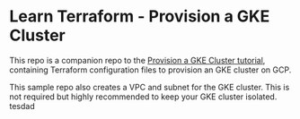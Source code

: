 # Learn Terraform - Provision a GKE Cluster

This repo is a companion repo to the [Provision a GKE Cluster tutorial](https://developer.hashicorp.com/terraform/tutorials/kubernetes/gke), containing Terraform configuration files to provision an GKE cluster on GCP.

This sample repo also creates a VPC and subnet for the GKE cluster. This is not
required but highly recommended to keep your GKE cluster isolated. tesdad
